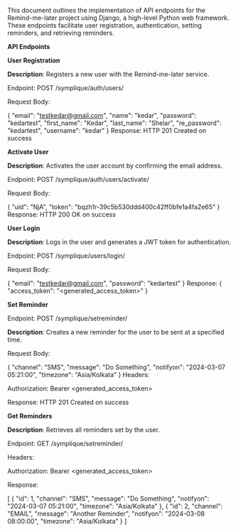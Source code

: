 This document outlines the implementation of API endpoints for the Remind-me-later project using Django, a high-level Python web framework. These endpoints facilitate user registration, authentication, setting reminders, and retrieving reminders.

**API Endpoints**

**User Registration**

**Description**:
Registers a new user with the Remind-me-later service.

Endpoint: POST /symplique/auth/users/

Request Body:

{
    "email": "testkedar@gmail.com",
    "name": "kedar",
    "password": "kedartest",
    "first_name": "Kedar",
    "last_name": "Shelar",
    "re_password": "kedartest",
    "username": "kedar"
}
Response: HTTP 201 Created on success

**Activate User**

**Description**:
Activates the user account by confirming the email address.

Endpoint: POST /symplique/auth/users/activate/

Request Body:

{
    "uid": "NjA",
    "token": "bqzh1r-39c5b530ddd400c42ff0bfe1a4fa2e65"
}
Response: HTTP 200 OK on success

**User Login**

**Description**:
Logs in the user and generates a JWT token for authentication.

Endpoint: POST /symplique/users/login/

Request Body:

{
    "email": "testkedar@gmail.com",
    "password": "kedartest"
}
Response:
{
    "access_token": "<generated_access_token>"
}

**Set Reminder**

Endpoint: POST /symplique/setreminder/

**Description**:
Creates a new reminder for the user to be sent at a specified time.

Request Body:

{
    "channel": "SMS",
    "message": "Do Something",
    "notifyon": "2024-03-07 05:21:00",
    "timezone": "Asia/Kolkata"
}
Headers:

Authorization: Bearer <generated_access_token>

Response: HTTP 201 Created on success

**Get Reminders**

**Description**:
Retrieves all reminders set by the user.

Endpoint: GET /symplique/setreminder/

Headers:

Authorization: Bearer <generated_access_token>

Response:

[
    {
        "id": 1,
        "channel": "SMS",
        "message": "Do Something",
        "notifyon": "2024-03-07 05:21:00",
        "timezone": "Asia/Kolkata"
    },
    {
        "id": 2,
        "channel": "EMAIL",
        "message": "Another Reminder",
        "notifyon": "2024-03-08 08:00:00",
        "timezone": "Asia/Kolkata"
    }
]
